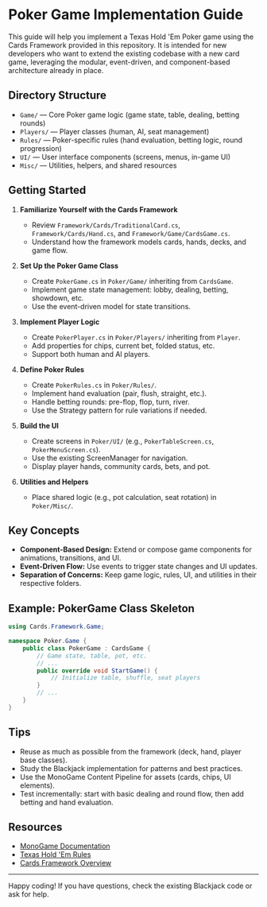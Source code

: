 # Poker Game Implementation Guide

This guide will help you implement a Texas Hold 'Em Poker game using the Cards Framework provided in this repository. It is intended for new developers who want to extend the existing codebase with a new card game, leveraging the modular, event-driven, and component-based architecture already in place.

## Directory Structure

- `Game/` — Core Poker game logic (game state, table, dealing, betting rounds)
- `Players/` — Player classes (human, AI, seat management)
- `Rules/` — Poker-specific rules (hand evaluation, betting logic, round progression)
- `UI/` — User interface components (screens, menus, in-game UI)
- `Misc/` — Utilities, helpers, and shared resources

## Getting Started

1. **Familiarize Yourself with the Cards Framework**
   - Review `Framework/Cards/TraditionalCard.cs`, `Framework/Cards/Hand.cs`, and `Framework/Game/CardsGame.cs`.
   - Understand how the framework models cards, hands, decks, and game flow.

2. **Set Up the Poker Game Class**
   - Create `PokerGame.cs` in `Poker/Game/` inheriting from `CardsGame`.
   - Implement game state management: lobby, dealing, betting, showdown, etc.
   - Use the event-driven model for state transitions.

3. **Implement Player Logic**
   - Create `PokerPlayer.cs` in `Poker/Players/` inheriting from `Player`.
   - Add properties for chips, current bet, folded status, etc.
   - Support both human and AI players.

4. **Define Poker Rules**
   - Create `PokerRules.cs` in `Poker/Rules/`.
   - Implement hand evaluation (pair, flush, straight, etc.).
   - Handle betting rounds: pre-flop, flop, turn, river.
   - Use the Strategy pattern for rule variations if needed.

5. **Build the UI**
   - Create screens in `Poker/UI/` (e.g., `PokerTableScreen.cs`, `PokerMenuScreen.cs`).
   - Use the existing ScreenManager for navigation.
   - Display player hands, community cards, bets, and pot.

6. **Utilities and Helpers**
   - Place shared logic (e.g., pot calculation, seat rotation) in `Poker/Misc/`.

## Key Concepts

- **Component-Based Design:** Extend or compose game components for animations, transitions, and UI.
- **Event-Driven Flow:** Use events to trigger state changes and UI updates.
- **Separation of Concerns:** Keep game logic, rules, UI, and utilities in their respective folders.

## Example: PokerGame Class Skeleton

```csharp
using Cards.Framework.Game;

namespace Poker.Game {
    public class PokerGame : CardsGame {
        // Game state, table, pot, etc.
        // ...
        public override void StartGame() {
            // Initialize table, shuffle, seat players
        }
        // ...
    }
}
```

## Tips

- Reuse as much as possible from the framework (deck, hand, player base classes).
- Study the Blackjack implementation for patterns and best practices.
- Use the MonoGame Content Pipeline for assets (cards, chips, UI elements).
- Test incrementally: start with basic dealing and round flow, then add betting and hand evaluation.

## Resources

- [MonoGame Documentation](https://docs.monogame.net/)
- [Texas Hold 'Em Rules](https://en.wikipedia.org/wiki/Texas_hold_%27em)
- [Cards Framework Overview](../Framework/)

---

Happy coding! If you have questions, check the existing Blackjack code or ask for help.
